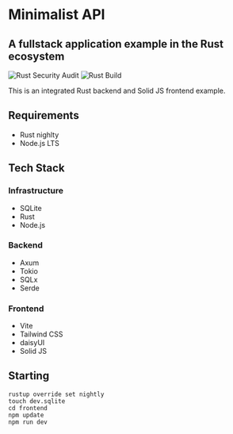 # Minimalist API

## A fullstack application example in the Rust ecosystem

![Rust Security Audit](https://github.com/auxiliaire/minimalist-api/actions/workflows/audit.yml/badge.svg)
![Rust Build](https://github.com/auxiliaire/minimalist-api/actions/workflows/general.yml/badge.svg)

This is an integrated Rust backend and Solid JS frontend example.

## Requirements

* Rust nighlty
* Node.js LTS

## Tech Stack

### Infrastructure

* SQLite
* Rust
* Node.js

### Backend

* Axum
* Tokio
* SQLx
* Serde

### Frontend

* Vite
* Tailwind CSS
* daisyUI
* Solid JS

## Starting

```
rustup override set nightly
touch dev.sqlite
cd frontend
npm update
npm run dev
```